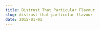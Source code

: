 ```yaml
---
title: Distrust That Particular Flavour
slug: distrust-that-particular-flavour
date: 2015-01-01
---
```

